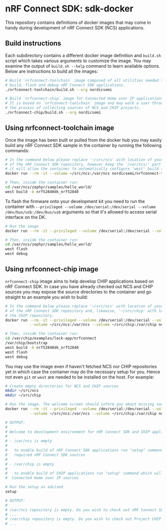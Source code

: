 # nRF Connect SDK: sdk-docker

This repository contains definitions of docker images that may come in handy during development of nRF Connect SDK (NCS) applications.

## Build instructions

Each subdirectory contains a different docker image definition and `build.sh` script which takes various arguments to customize the image. You may examine the output of `build.sh --help` command to learn available options. Below are instructions to build all the images:

```bash
# Build `nrfconnect-toolchain` image composed of all utilities needed to 
# build, flash and debug nRF Connect SDK applications.
./nrfconnect-toolchain/build.sh --org nordicsemi

# Build `nrfconnect-chip` image for Connected Home over IP applications.
# It is based on `nrfconnect-toolchain` image and may walk a user through 
# the process of collecting sources of NCS and CHIP projects.
./nrfconnect-chip/build.sh --org nordicsemi
```

## Using nrfconnect-toolchain image

Once the image has been built or pulled from the docker hub you may easily build any nRF Connect SDK sample in the container by running the following commands:
```bash
# In the command below please replace '~/src/ncs' with location of your local copy
# of the nRF Connect SDK repository, however keep the '/var/ncs/' part unchanged -
# it will allow the container to automatically configure 'west' build system.
docker run --rm -it --volume ~/src/ncs:/var/ncs nordicsemi/nrfconnect-toolchain

# Then, inside the container run:
cd /var/ncs/zephyr/samples/hello_world/
west build -b nrf52840dk_nrf52840
```

To flash the firmware onto your development kit you need to run the container with `--privileged --volume /dev/serial:/dev/serial --volume /dev/bus/usb:/dev/bus/usb` arguments so that it's allowed to access serial interface on the DK.

```bash
# Run the image
docker run --rm -it --privileged --volume /dev/serial:/dev/serial --volume /dev/bus/usb:/dev/bus/usb --volume ~/src/ncs:/var/ncs nordicsemi/nrfconnect-toolchain

# Then, inside the container run:
cd /var/ncs/zephyr/samples/hello_world/
west flash
west debug
```

## Using nrfconnect-chip image

`nrfconnect-chip` image aims to help develop CHIP applications based on nRF Connect SDK. In case you have already checked out NCS and CHIP sources you may expose the source directories to the container and go straight to an example you wish to build:

```bash
# In the command below please replace '~/src/ncs' with location of your local copy
# of the nRF Connect SDK repository and, likewise, '~/src/chip' with location of 
# the CHIP repository.
docker run --rm -it --privileged --volume /dev/serial:/dev/serial --volume /dev/bus/usb:/dev/bus/usb \
           --volume ~/src/ncs:/var/ncs --volume ~/src/chip:/var/chip nordicsemi/nrfconnect-chip

# Then, inside the container run:
cd /var/chip/examples/lock-app/nrfconnect
/var/chip/bootstrap
west build -b nrf52840dk_nrf52840
west flash
west debug
```

You may use the image even if haven't fetched NCS nor CHIP repositories yet in which case the container may do the necessary setup for you. Hence not even `git` or `west` are needed to be installed on the host. For example:
```bash
# Create empty directories for NCS and CHIP sources
mkdir ~/src/ncs
mkdir ~/src/chip

# Run the image. The welcome screen should inform you about missing sources
docker run --rm -it --privileged --volume /dev/serial:/dev/serial --volume /dev/bus/usb:/dev/bus/usb \
           --volume ~/src/ncs:/var/ncs --volume ~/src/chip:/var/chip nordicsemi/nrfconnect-chip

# OUTPUT:
#
# Welcome to development environment for nRF Connect SDK and CHIP applications
# 
# - /var/ncs is empty
# 
#   to enable build of nRF Connect SDK applications run "setup" command which will fetch 
#   required nRF Connect SDK sources
# 
# - /var/chip is empty
# 
#   to enable build of CHIP applications run "setup" command which will fetch required
#  Connected Home over IP sources

# Run the setup as advised
setup

# OUTPUT:
#
# /var/ncs repository is empty. Do you wish to check out nRF Connect SDK sources [v1.3.0]? [Y/N] y
# ...
# /var/chip repository is empty. Do you wish to check out Project CHIP sources [master]? [Y/N] y
# ...
```